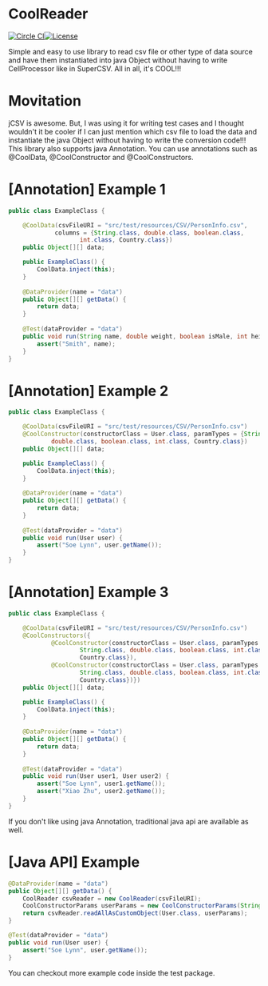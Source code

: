 # CoolReader
[![Circle CI](https://circleci.com/gh/soelynn/CoolReader.svg?style=shield)](https://circleci.com/gh/soelynn/CoolReader)[![License](http://img.shields.io/:license-mit-blue.svg)](http://doge.mit-license.org)

Simple and easy to use library to read csv file or other type of data source and have them instantiated into java Object without having to write CellProcessor like in SuperCSV. All in all, it's COOL!!!

# Movitation
jCSV is awesome. But, I was using it for writing test cases and I thought wouldn't it be cooler if I can just mention which csv file to load the data and instantiate the java Object without having to write the conversion code!!! This library also supports java Annotation. You can use annotations such as @CoolData, @CoolConstructor and @CoolConstructors.

# [Annotation] Example 1
```java
public class ExampleClass {

	@CoolData(csvFileURI = "src/test/resources/CSV/PersonInfo.csv",
		     columns = {String.class, double.class, boolean.class,
		     		int.class, Country.class})
	public Object[][] data;

	public ExampleClass() {
		CoolData.inject(this);
	}
	
	@DataProvider(name = "data")
	public Object[][] getData() { 
		return data;
	}
	
	@Test(dataProvider = "data")
	public void run(String name, double weight, boolean isMale, int height, Country country) {
		assert("Smith", name);
	}
}
```

# [Annotation] Example 2
```java
public class ExampleClass {

	@CoolData(csvFileURI = "src/test/resources/CSV/PersonInfo.csv")
	@CoolConstructor(constructorClass = User.class, paramTypes = {String.class,
			double.class, boolean.class, int.class, Country.class})
	public Object[][] data;

	public ExampleClass() {
		CoolData.inject(this);
	}
	
	@DataProvider(name = "data")
	public Object[][] getData() { 
		return data;
	}
	
	@Test(dataProvider = "data")
	public void run(User user) {
		assert("Soe Lynn", user.getName());
	}
}
```

# [Annotation] Example 3
```java
public class ExampleClass {

	@CoolData(csvFileURI = "src/test/resources/CSV/PersonInfo.csv")
	@CoolConstructors({
			@CoolConstructor(constructorClass = User.class, paramTypes = {
					String.class, double.class, boolean.class, int.class,
					Country.class}),
			@CoolConstructor(constructorClass = User.class, paramTypes = {
					String.class, double.class, boolean.class, int.class,
					Country.class})})
	public Object[][] data;

	public ExampleClass() {
		CoolData.inject(this);
	}
	
	@DataProvider(name = "data")
	public Object[][] getData() { 
		return data;
	}
	
	@Test(dataProvider = "data")
	public void run(User user1, User user2) {
		assert("Soe Lynn", user1.getName());
		assert("Xiao Zhu", user2.getName());
	}
}
```

If you don't like using java Annotation, traditional java api are available as well.

# [Java API] Example
```java
@DataProvider(name = "data")
public Object[][] getData() { 
	CoolReader csvReader = new CoolReader(csvFileURI);
	CoolConstructorParams userParams = new CoolConstructorParams(String.class, double.class,boolean.class, int.class, Country.class);
	return csvReader.readAllAsCustomObject(User.class, userParams);
}

@Test(dataProvider = "data")
public void run(User user) {
	assert("Soe Lynn", user.getName());
}
```

You can checkout more example code inside the test package.
